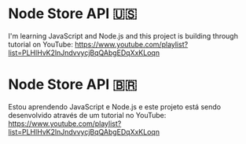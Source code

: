 # Node Store API :us:

I'm learning JavaScript and Node.js and this project is building through tutorial on YouTube: https://www.youtube.com/playlist?list=PLHlHvK2lnJndvvycjBqQAbgEDqXxKLoqn


# Node Store API :brazil:

Estou aprendendo JavaScript e Node.js e este projeto está sendo desenvolvido através de um tutorial no YouTube: https://www.youtube.com/playlist?list=PLHlHvK2lnJndvvycjBqQAbgEDqXxKLoqn
